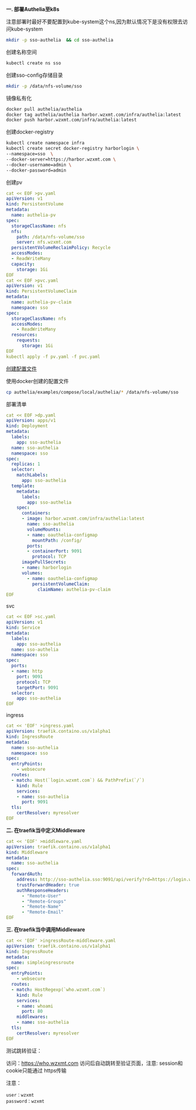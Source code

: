 **一. 部署Authelia至k8s**

注意部署时最好不要配置到kube-system这个ns,因为默认情况下是没有权限去访问kube-system

```bash
mkdir -p sso-authelia  && cd sso-authelia
```

创建名称空间

```bash
kubectl create ns sso
```

创建sso-config存储目录

```bash
mkdir -p /data/nfs-volume/sso
```

镜像私有化

```bash
docker pull authelia/authelia
docker tag authelia/authelia harbor.wzxmt.com/infra/authelia:latest
docker push harbor.wzxmt.com/infra/authelia:latest
```

创建docker-registry

```bash
kubectl create namespace infra
kubectl create secret docker-registry harborlogin \
--namespace=sso  \
--docker-server=https://harbor.wzxmt.com \
--docker-username=admin \
--docker-password=admin
```

创建pv

```yaml
cat << EOF >pv.yaml
apiVersion: v1
kind: PersistentVolume
metadata:
  name: authelia-pv
spec:
  storageClassName: nfs
  nfs:
    path: /data/nfs-volume/sso
    server: nfs.wzxmt.com
  persistentVolumeReclaimPolicy: Recycle
  accessModes:
  - ReadWriteMany
  capacity:
    storage: 1Gi
EOF
cat << EOF >pvc.yaml
apiVersion: v1
kind: PersistentVolumeClaim
metadata:
  name: authelia-pv-claim
  namespace: sso
spec:
  storageClassName: nfs
  accessModes:
    - ReadWriteMany
  resources:
    requests:
      storage: 1Gi
EOF
kubectl apply -f pv.yaml -f pvc.yaml
```

[创建配置文件](https://github.com/authelia/authelia/blob/master/config.template.yml)

使用docker创建的配置文件

```bash
cp authelia/examples/compose/local/authelia/* /data/nfs-volume/sso
```

部署清单

```yaml
cat << EOF >dp.yaml
apiVersion: apps/v1
kind: Deployment
metadata:
  labels:
    app: sso-authelia
  name: sso-authelia
  namespace: sso
spec:
  replicas: 1
  selector:
    matchLabels:
      app: sso-authelia
  template:
    metadata:
      labels:
        app: sso-authelia
    spec:
      containers:
      - image: harbor.wzxmt.com/infra/authelia:latest
        name: sso-authelia
        volumeMounts:
        - name: oauthelia-configmap
          mountPath: /config/
        ports:
        - containerPort: 9091
          protocol: TCP
      imagePullSecrets:
      - name: harborlogin
      volumes:
        - name: oauthelia-configmap
          persistentVolumeClaim:
            claimName: authelia-pv-claim
EOF
```

svc

```yaml
cat << EOF >sc.yaml
apiVersion: v1
kind: Service
metadata:
  labels:
    app: sso-authelia
  name: sso-authelia
  namespace: sso
spec:
  ports:
  - name: http
    port: 9091
    protocol: TCP
    targetPort: 9091
  selector:
    app: sso-authelia
EOF
```

ingress

```yaml
cat << 'EOF' >ingress.yaml
apiVersion: traefik.containo.us/v1alpha1
kind: IngressRoute
metadata:
  name: sso-authelia
  namespace: sso
spec:
  entryPoints:
    - websecure
  routes:
  - match: Host(`login.wzxmt.com`) && PathPrefix(`/`)
    kind: Rule
    services:
    - name: sso-authelia
      port: 9091
  tls:
    certResolver: myresolver
EOF
```

**二. 在traefik当中定义Middleware**

```yaml
cat << 'EOF' >middleware.yaml
apiVersion: traefik.containo.us/v1alpha1
kind: Middleware
metadata:
  name: sso-authelia
spec:
  forwardAuth:
    address: http://sso-authelia.sso:9091/api/verify?rd=https://login.wzxmt.com/
    trustForwardHeader: true
    authResponseHeaders:
      - "Remote-User"
      - "Remote-Groups"
      - "Remote-Name"
      - "Remote-Email"
EOF
```

**三. 在traefik当中调用Middleware**

```yaml
cat << 'EOF' >ingressRoute-middleware.yaml
apiVersion: traefik.containo.us/v1alpha1
kind: IngressRoute
metadata:
  name: simpleingressroute
spec:
  entryPoints:
    - websecure
  routes:
  - match: HostRegexp(`who.wzxmt.com`)
    kind: Rule
    services:
    - name: whoami
      port: 80
    middlewares:
    - name: sso-authelia
  tls:
    certResolver: myresolver
EOF
```

测试跳转验证：

访问：https://who.wzxmt.com 访问后自动跳转至验证页面，注意: session和cookie只能通过 https传输

注意：

```
user：wzxmt
password：wzxmt
```

